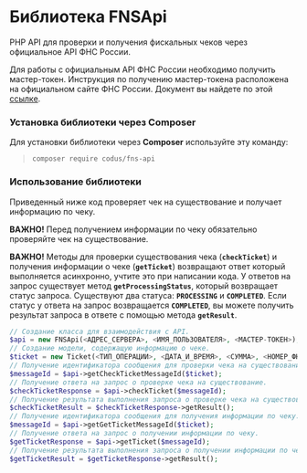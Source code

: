 # Библиотека FNSApi
PHP API для проверки и получения фискальных чеков через официальное API ФНС России.

Для работы с официальным API ФНС России необходимо получить мастер-токен. Инструкция по получению мастер-токена расположена на официальном сайте ФНС России. Документ вы найдете по этой [ссылке](https://www.nalog.ru/files/kkt/pdf/%D0%A2%D0%B5%D1%85%D0%BD%D0%B8%D1%87%D0%B5%D1%81%D0%BA%D0%B8%D0%B5%20%D1%83%D1%81%D0%BB%D0%BE%D0%B2%D0%B8%D1%8F%20%D0%B8%D1%81%D0%BF%D0%BE%D0%BB%D1%8C%D0%B7%D0%BE%D0%B2%D0%B0%D0%BD%D0%B8%D1%8F.pdf).

### Установка библиотеки через Composer
Для установки библиотеки через **Composer** используйте эту команду:
> `composer require codus/fns-api`

### Использование библиотеки
Приведенный ниже код проверяет чек на существование и получает информацию по чеку.

**ВАЖНО!** Перед получением информации по чеку обязательно проверяйте чек на существование.

**ВАЖНО!** Методы для проверки существования чека (**`checkTicket`**) и получения информации о чеке (**`getTicket`**) возвращают ответ который выполняется асинхронно, учтите это при написании кода. У ответов на запрос существует метод **`getProcessingStatus`**, который возвращает статус запроса. Существуют два статуса: **`PROCESSING`** и **`COMPLETED`**. Если статус у ответа на запрос возвращается **`COMPLETED`**, вы можете получить результат запроса в ответе с помощью метода **`getResult`**.

```PHP
// Создание класса для взаимодействия с API.
$api = new FNSApi(<АДРЕС_СЕРВЕРА>, <ИМЯ_ПОЛЬЗОВАТЕЛЯ>, <МАСТЕР-ТОКЕН>);
// Создание модели, содержащую информацию о чеке.
$ticket = new Ticket(<ТИП_ОПЕРАЦИИ>, <ДАТА_И_ВРЕМЯ>, <СУММА>, <НОМЕР_ФН>, <ПОРЯДКОВЫЙ_НОМЕР_ФД>, <ФИСКАЛЬНЫЙ_ПРИЗНАК_ДОКУМЕНТА>);
// Получение идентификатора сообщения для проверки чека на существование.
$messageId = $api->getCheckTicketMessageId($ticket);
// Получение ответа на запрос о проверке чека на существование.
$checkTicketResponse = $api->checkTicket($messageId);
// Получение результата выполнения запроса о проверке чека на существование.
$checkTicketResult = $checkTicketResponse->getResult();
// Получение идентификатора сообщения для получения информации по чеку.
$messageId = $api->getGetTicketMessageId($ticket);
// Получение ответа на запрос о получении информации по чеку.
$getTicketResponse = $api->getTicket($messageId);
// Получение результата выполнения запроса о получении информации по чеку.
$getTicketResult = $getTicketResponse->getResult();
```